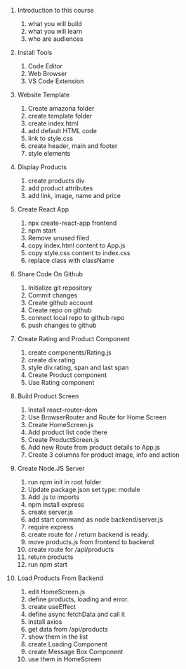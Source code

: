 1. Introduction to this course
    1. what you will build
    2. what you will learn
    3. who are audiences
2. Install Tools
    1. Code Editor
    2. Web Browser
    3. VS Code Extension
3. Website Template
    1. Create amazona folder
    2. create template folder
    3. create index.html
    4. add default HTML code
    5. link to style.css
    6. create header, main and footer
    7. style elements
4. Display Products
    1. create products div
    2. add product attributes
    3. add link, image, name and price

5. Create React App
    1. npx create-react-app frontend
    2. npm start
    3. Remove unused filed
    4. copy index.html content to App.js
    5. copy style.css content to index.css
    6. replace class with className

6. Share Code On Github
    1. Initialize git repository
    2. Commit changes
    3. Create github account
    4. Create repo on github
    5. connect local repo to github repo
    6. push changes to github

7. Create Rating and Product Component
    1. create components/Rating.js
    2. create div.rating
    3. style div.rating, span and last span
    4. Create Product component
    5. Use Rating component

8. Build Product Screen
    1. Install react-router-dom
    2. Use BrowserRouter and Route for Home Screen
    3. Create HomeScreen.js
    4. Add product list code there
    5. Create ProductScreen.js
    6. Add new Route from product details to App.js
    7. Create 3 columns for product image, info and action

9. Create Node.JS Server
   1. run npm init in root folder
   2. Update package.json set type: module
   3. Add .js to imports
   4. npm install express
   5. create server.js
   6. add start command as node backend/server.js
   7. require express
   8. create route for / return backend is ready.
   9. move products.js from frontend to backend
   10. create route for /api/products
   11. return products
   12. run npm start

10. Load Products From Backend
    1. edit HomeScreen.js
    2. define products, loading and error.
    3. create useEffect
    4. define async fetchData and call it
    5. install axios
    6. get data from /api/products
    7. show them in the list
    8. create Loading Component
    9. create Message Box Component
    10. use them in HomeScreen